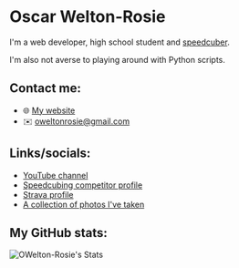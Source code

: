 # Oscar Welton-Rosie
I'm a web developer, high school student and [speedcuber](https://oweltonrosie.com/speedcubing).

I'm also not averse to playing around with Python scripts.

## Contact me:
- 🌐 [My website](https://oweltonrosie.com)
- ✉️ [oweltonrosie@gmail.com](mailto:oweltonrosie@gmail.com)

## Links/socials:
- [YouTube channel](https://www.youtube.com/@OscarW-R)
- [Speedcubing competitor profile](https://www.worldcubeassociation.org/persons/2023WELT02)
- [Strava profile](https://www.strava.com/athletes/120805648)
- [A collection of photos I've taken](https://oweltonrosie.com/photos)

## My GitHub stats:
![OWelton-Rosie's Stats](https://github-readme-stats.vercel.app/api?username=OWelton-Rosie&theme=tokyonight&show_icons=true&hide_border=true&count_private=true)
